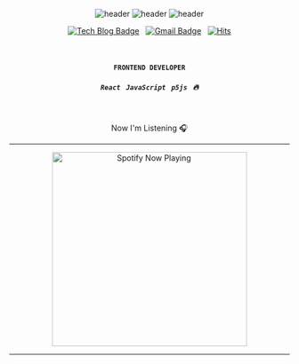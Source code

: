 <div align=center>

![header](https://capsule-render.vercel.app/api?type=rect&fontSize=30&height=50&color=f0f0f0)
![header](https://capsule-render.vercel.app/api?type=soft&text=JONGMINFIRE&fontSize=90&height=180&animation=fadeIn&color=171717&fontColor=f0f0f0)
![header](https://capsule-render.vercel.app/api?type=rect&fontSize=30&height=50&color=f0f0f0)

[![Tech Blog Badge](http://img.shields.io/badge/-blog-black?style=flat-square&logo=github&link=https://jongminfire.dev)](https://jongminfire.dev) &nbsp; [![Gmail Badge](https://img.shields.io/badge/-Gmail-black?style=flat-square&logo=Gmail&logoColor=white&link=mailto:jongminfire)](mailto:jongminfire@gmail.com) &nbsp; [![Hits](https://hits.seeyoufarm.com/api/count/incr/badge.svg?url=https%3A%2F%2Fgithub.com%2Fjongminfire&count_bg=%231F1F1F&title_bg=%23030303&icon=&icon_color=%23E7E7E7&title=%3Chits%2F%3E&edge_flat=false)](https://github.com/jongminfire) 

<br/>

#### `FRONTEND DEVELOPER`

##### `React` &nbsp; `JavaScript` &nbsp; `p5js` &nbsp; 🔥



<br/>

Now I'm Listening 🎧

---

[<img src="https://jongminfire.vercel.app/api/spotify-playing" alt="Spotify Now Playing" width="350" />](https://open.spotify.com/user/xs27yhu8lzl8wuxuqsav0fj4g)

---

</div>




